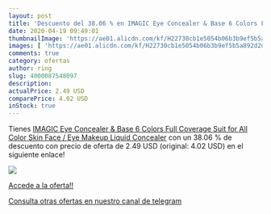 ```yaml
---
layout: post
title: 'Descuento del 38.06 % en IMAGIC Eye Concealer & Base 6 Colors Ful'
date: 2020-04-19 09:49:01
thumbnailImage: 'https://ae01.alicdn.com/kf/H22730cb1e5054b06b3b9ef5b5a892d2dR/IMAGIC-Eye-Concealer-Base-6-Colors-Full-Coverage-Suit-for-All-Color-Skin-Face-Eye-Makeup.png_350x350._SL200_.png'
images: [ 'https://ae01.alicdn.com/kf/H22730cb1e5054b06b3b9ef5b5a892d2dR/IMAGIC-Eye-Concealer-Base-6-Colors-Full-Coverage-Suit-for-All-Color-Skin-Face-Eye-Makeup.png_350x350._SL200_.png' ]
comments: true
category: ofertas
author: ring
slug: 4000087548097
description:
actualPrice: 2.49 USD
comparePrice: 4.02 USD
inStock: true
---
```


Tienes [IMAGIC Eye Concealer & Base 6 Colors Full Coverage Suit for All Color Skin Face / Eye Makeup Liquid Concealer](https://www.amazon.com/dp/4000087548097/?tag=redken08-20) con un 38.06 % de descuento con precio de oferta de 2.49 USD (original: 4.02 USD) en el siguiente enlace!

[![](https://ae01.alicdn.com/kf/H22730cb1e5054b06b3b9ef5b5a892d2dR/IMAGIC-Eye-Concealer-Base-6-Colors-Full-Coverage-Suit-for-All-Color-Skin-Face-Eye-Makeup.png_350x350._SL200_.png)](https://www.amazon.com/dp/4000087548097/?tag=redken08-20)

[Accede a la oferta!!](https://www.amazon.com/dp/4000087548097/?tag=redken08-20)

[Consulta otras ofertas en nuestro canal de telegram](https://t.me/s/ofertas25)

